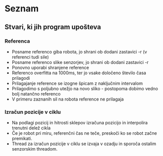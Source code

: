 # Seznam

## Stvari, ki jih program upošteva

### Referenca

- Posname referenco giba robota, jo shrani ob dodani zastavici -r (v referenci tudi sile)
- Posname referenco slike senzorjev, jo shrani ob dodani zastavici -r
- Ponovno uporabi shranjene reference
- Referenco overfitta na 1000ms, ter jo vsake določeno število časa prilagodi
- Prilagajanje reference se izogne špicam z naključnim intervalom
- Prilagodimo s poljubno utežjo na novo sliko - postopoma dobimo vedno bolj natančno referenco
- V primeru zaznanih sil na robota reference ne prilagaja

### Izračun pozicije v ciklu

- Na podlagi pozicij in hitrosti sklepov izračuna pozicijo in interpolira trenutni delež cikla
- Če je robot pri miru, referenčni čas ne teče, preskoči ko se robot začne premikati.
- Thread za izračun pozicije v ciklu se izvaja v ozadju in sporoča ostalim senzorskim threadom.
